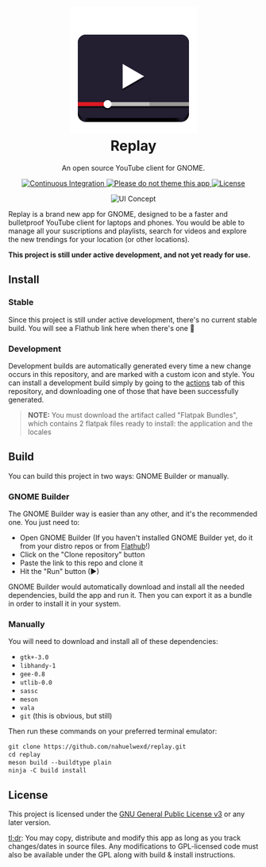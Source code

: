 <h1 align="center">
  <img src="data/icons/scalable/apps/com.github.nahuelwexd.Replay.svg"/>
  <br>
  Replay
</h1>
<p align="center">An open source YouTube client for GNOME.</p>
<p align="center">
  <a href="https://github.com/nahuelwexd/replay/actions">
    <img alt="Continuous Integration" src="https://github.com/nahuelwexd/replay/workflows/Continuous%20Integration/badge.svg"/>
  </a>
  <a href="https://stopthemingmy.app">
    <img alt="Please do not theme this app" src="https://stopthemingmy.app/badge.svg"/>
  </a>
  <a href="COPYING">
    <img alt="License" src="https://img.shields.io/github/license/nahuelwexd/replay?label=License&logo=gnu"/>
  </a>
<p>
<p align="center">
  <img alt="UI Concept" src="ui-concept.png"/>
</p>

Replay is a brand new app for GNOME, designed to be a faster and bulletproof
YouTube client for laptops and phones. You would be able to manage all your
suscriptions and playlists, search for videos and explore the new trendings for
your location (or other locations).

**This project is still under active development, and not yet ready for use.**

## Install

### Stable

Since this project is still under active development, there's no current stable
build. You will see a Flathub link here when there's one 🙂️

### Development

Development builds are automatically generated every time a new change occurs in
this repository, and are marked with a custom icon and style. You can install a
development build simply by going to the [actions](https://github.com/nahuelwexd/replay/actions)
tab of this repository, and downloading one of those that have been successfully
generated.

> **NOTE:** You must download the artifact called "Flatpak Bundles", which
contains 2 flatpak files ready to install: the application and the locales

## Build

You can build this project in two ways: GNOME Builder or manually.

### GNOME Builder

The GNOME Builder way is easier than any other, and it's the recommended one.
You just need to:

- Open GNOME Builder (If you haven't installed GNOME Builder yet, do it from your
  distro repos or from [Flathub](https://flathub.org/apps/details/org.gnome.Builder)!)
- Click on the "Clone repository" button
- Paste the link to this repo and clone it
- Hit the "Run" button (▶)

GNOME Builder would automatically download and install all the needed dependencies,
build the app and run it. Then you can export it as a bundle in order to install
it in your system.

### Manually

You will need to download and install all of these dependencies:

- `gtk+-3.0`
- `libhandy-1`
- `gee-0.8`
- `utlib-0.0`
- `sassc`
- `meson`
- `vala`
- `git` (this is obvious, but still)

Then run these commands on your preferred terminal emulator:

```shell
git clone https://github.com/nahuelwexd/replay.git
cd replay
meson build --buildtype plain
ninja -C build install
```

## License

This project is licensed under the [GNU General Public License v3](COPYING) or
any later version.

[tl;dr](https://www.tldrlegal.com/l/gpl-3.0): You may copy, distribute and modify
this app as long as you track changes/dates in source files. Any modifications to
GPL-licensed code must also be available under the GPL along with build & install
instructions.

